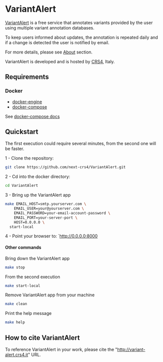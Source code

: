 # VariantAlert 

[VariantAlert](http://variant-alert.crs4.it/) is a free service that annotates variants provided by the user using multiple variant annotation databases.

To keep users informed about updates, the annotation is repeated daily and if a change is detected the user is notified by email.

For more details, please see [About](http://variant-alert.crs4.it/about) section.

VariantAlert is developed and is hosted by [CRS4](http://www.crs4.it/), Italy.
## Requirements

### Docker
- [docker-engine](https://docs.docker.com/engine/installation/) 
- [docker-compose](https://docs.docker.com/compose/install/) 

See [docker-compose docs](https://docs.docker.com/compose/reference/overview/)

## Quickstart

The first execution could require several minutes, from the second one will be faster.

1 - Clone the repository:  
```bash
git clone https://github.com/next-crs4/VariantAlert.git
```

2 - Cd into the docker directory:  
```bash
cd VariantAlert
```

3 - Bring up the VariantAlert app
```bash
make EMAIL_HOST=smtp.yourserver.com \
    EMAIL_USER=your@yourserver.com \
    EMAIL_PASSWORD=your-email-account-password \
    EMAIL_PORT=your-server-port \
    HOST=0.0.0.0 \
  start-local
```

4 - Point your browser to: 
`http://0.0.0.0:8000
 
 
#### Other commands
 
Bring down the VariantAlert app
```bash
make stop
```

From the second execution
```bash
make start-local
```

Remove VariantAlert app from your machine
```bash
make clean
```

Print the help message
```bash
make help
```

## How to cite VariantAlert
To reference VariantAlert in your work, please cite the "http://variant-alert.crs4.it" URL.
